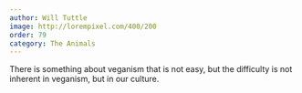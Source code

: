 ```yaml
---
author: Will Tuttle
image: http://lorempixel.com/400/200
order: 79
category: The Animals
---
```


There is something about veganism that is not easy, but the difficulty is not inherent in veganism, but in our culture.

